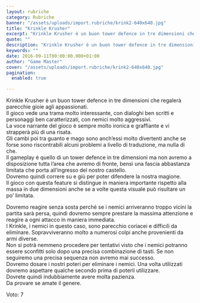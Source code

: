 ```yaml
---
layout: rubriche
category: Rubriche
banner: "/assets/uploads/import.rubriche/krink2-640x640.jpg"
title: "Krinkle Krusher"
excerpt: "Krinkle Krusher è un buon tower defence in tre dimensioni che regalerà parecchie gioie agli appassionati. Il gioco vede una trama molto interessante, con dialoghi ben scritti e personaggi ben caratterizzati, con nemici molto aggressivi. La voce narrante del gioco è sempre molto ironica e graffiante e vi strapperà più di una risata. Gli cambi [&hellip"
quote: ""
description: "Krinkle Krusher è un buon tower defence in tre dimensioni che regalerà parecchie gioie agli appassionati. Il gioco vede una trama molto interessante, con dialoghi ben scritti e personaggi ben caratterizzati, con nemici molto aggressivi. La voce narrante del gioco è sempre molto ironica e graffiante e vi strapperà più di una risata. Gli cambi [&hellip"
keywords: ""
date: 2016-09-11T00:00:00.000+01:00
author: "Game Master"
cover: "/assets/uploads/import.rubriche/krink2-640x640.jpg"
pagination:
  enabled: true

---
```


  
Krinkle Krusher è un buon tower defence in tre dimensioni che regalerà parecchie gioie agli appassionati.  
Il gioco vede una trama molto interessante, con dialoghi ben scritti e personaggi ben caratterizzati, con nemici molto aggressivi.  
La voce narrante del gioco è sempre molto ironica e graffiante e vi strapperà più di una risata.  
Gli cambi poi tra guanto e mago sono anch’essi molto divertenti anche se forse sono riscontrabili alcuni problemi a livello di traduzione, ma nulla di che.  
Il gameplay è quello di un tower defence in tre dimensioni ma non avremo a disposizione tutta l’area che avremo di fronte, bensì una fascia abbastanza limitata che porta all’ingresso del nostro castello.  
Dovremo quindi correre su e giù per poter difendere la nostra magione.  
Il gioco con questa feature si distingue in maniera importante rispetto alla massa in due dimensioni anche se a volte questa visuale può risultare un po’ limitata.

Dovremo reagire senza sosta perché se i nemici arriveranno troppo vicini la partita sarà persa, quindi dovremo sempre prestare la massima attenzione e reagire a ogni attacco in maniera immediata.  
I Krinkle, i nemici in questo caso, sono parecchio coriacei e difficili da eliminare. Sopravviveranno molto a numerosi colpi anche provenienti da armi diverse.  
Non si potrà nemmeno procedere per tentativi visto che i nemici potranno essere sconfitti solo dopo una precisa combinazione di tasti. Se non seguiremo una precisa sequenza non avremo mai successo.  
Dovremo dosare i nostri poteri per eliminare i nemici. Una volta utilizzati dovremo aspettare qualche secondo prima di poterli utilizzare.  
Dovrete quindi indubbiamente avere molta pazienza.  
Da provare se amate il genere.

Voto: 7